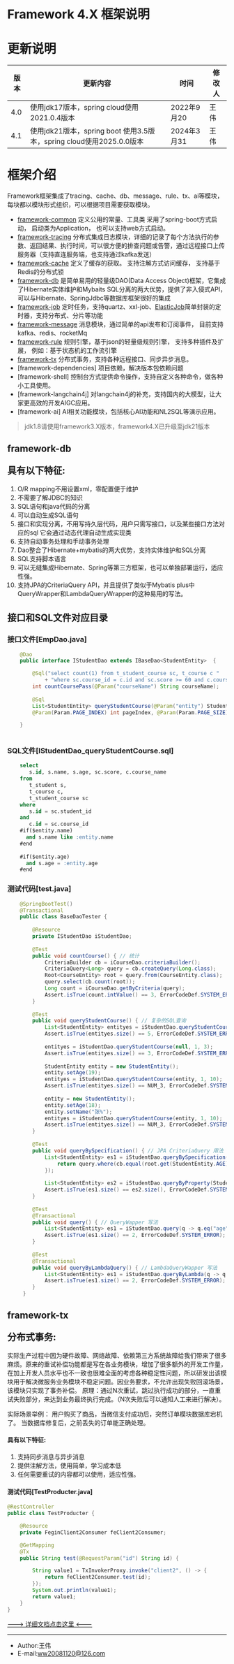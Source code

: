 Framework 4.X 框架说明
=======

# 更新说明
版本|更新内容| 时间|修改人
--- | --- | --- | ---
4.0 | 使用jdk17版本，spring cloud使用2021.0.4版本| 2022年9月20 | 王伟
4.1 | 使用jdk21版本，spring boot 使用3.5版本，spring cloud使用2025.0.0版本| 2024年3月31 | 王伟

# 框架介绍
Framework框架集成了tracing、cache、db、message、rule、tx、ai等模块，每块都以模块形式组织，可以根据项目需要获取模块。
+ [framework-common](https://github.com/ww20081120/framework/wiki/%E5%9F%BA%E7%A1%80%E5%B7%A5%E5%85%B7) 定义公用的常量、工具类 采用了spring-boot方式启动， 启动类为Application， 也可以支持web方式启动。
+ [framework-tracing](https://github.com/ww20081120/framework/wiki/%E8%B7%9F%E8%B8%AA%E6%97%A5%E5%BF%97) 分布式集成日志模块，详细的记录了每个方法执行的参数、返回结果、执行时间，可以很方便的排查问题或告警，通过远程接口上传服务器（支持直连服务端，也支持通过kafka发送）
+ [framework-cache](https://github.com/ww20081120/framework/wiki/%E7%BC%93%E5%AD%98) 定义了缓存的获取。  支持注解方式访问缓存， 支持基于Redis的分布式锁
+ [framework-db](https://github.com/ww20081120/framework/wiki/%E6%95%B0%E6%8D%AE%E5%BA%93) 是简单易用的轻量级DAO(Data Access Object)框架，它集成了Hibernate实体维护和Mybaits SQL分离的两大优势，提供了非入侵式API，可以与Hibernate、SpringJdbc等数据库框架很好的集成 
+ [framework-job](https://github.com/ww20081120/framework/wiki/%E4%BB%BB%E5%8A%A1) 定时任务，支持quartz、xxl-job、[ElasticJob](http://elasticjob.io)简单封装的定时器，支持分布式、分片等功能
+ [framework-message](https://github.com/ww20081120/framework/wiki/%E5%BC%82%E6%AD%A5%E6%B6%88%E6%81%AF) 消息模块，通过简单的api发布和订阅事件， 目前支持kafka、redis、rocketMq
+ [framework-rule](https://github.com/ww20081120/framework/wiki/%E8%A7%84%E5%88%99%E5%BC%95%E6%93%8E) 规则引擎，基于json的轻量级规则引擎， 支持多种插件及扩展， 例如：基于状态机的工作流引擎
+ [framework-tx](https://github.com/ww20081120/framework/wiki/%E5%88%86%E5%B8%83%E5%BC%8F%E4%BA%8B%E5%8A%A1) 分布式事务，支持各种远程接口、同步异步消息。
+ [framework-dependencies] 项目依赖，解决版本包依赖问题
+ [framework-shell] 控制台方式提供命令操作，支持自定义各种命令，做各种小工具使用。
+ [framework-langchain4j] 对langchain4j的补充，支持国内的大模型，让大家更高效的开发AIGC应用。
+ [framework-ai] AI相关功能模块，包括核心AI功能和NL2SQL等演示应用。

> jdk1.8请使用framework3.X版本，framework4.X已升级至jdk21版本

## <p id="framework-db">framework-db</p>具有以下特征:

1. O/R mapping不用设置xml，零配置便于维护  
2. 不需要了解JDBC的知识  
3. SQL语句和java代码的分离  
4. 可以自动生成SQL语句  
5. 接口和实现分离，不用写持久层代码，用户只需写接口，以及某些接口方法对应的sql 它会通过动态代理自动生成实现类  
6. 支持自动事务处理和手动事务处理  
7. Dao整合了Hibernate+mybatis的两大优势，支持实体维护和SQL分离  
8. SQL支持脚本语言  
9. 可以无缝集成Hibernate、Spring等第三方框架，也可以单独部署运行，适应性强。
10. 支持JPA的CriteriaQuery API，并且提供了类似于Mybatis plus中 QueryWrapper和LambdaQueryWrapper的这种易用的写法。

 
## 接口和SQL文件对应目录 
 
### 接口文件[EmpDao.java]

``` java
    @Dao
    public interface IStudentDao extends IBaseDao<StudentEntity>  {

	    @Sql("select count(1) from t_student_course sc, t_course c "
            + "where sc.course_id = c.id and sc.score >= 60 and c.course_name = :courseName")
        int countCoursePass(@Param("courseName") String courseName);
        
        @Sql
        List<StudentEntity> queryStudentCourse(@Param("entity") StudentEntity studentEntity,
        @Param(Param.PAGE_INDEX) int pageIndex, @Param(Param.PAGE_SIZE) int pageSize);

	}
	
```

### SQL文件[IStudentDao_queryStudentCourse.sql] 
``` sql 
	select 
	   s.id, s.name, s.age, sc.score, c.course_name
	from 
	   t_student s,
	   t_course c,
	   t_student_course sc
	where
	   s.id = sc.student_id
	and
	   c.id = sc.course_id
	#if($entity.name)
	  and s.name like :entity.name
	#end
	
	#if($entity.age)
	  and s.age = :entity.age
	#end

```

### 测试代码[test.java]
``` java
	@SpringBootTest()
	@Transactional
	public class BaseDaoTester {
	
	    @Resource
	    private IStudentDao iStudentDao;
	    
	    @Test
	    public void countCourse() { // 统计
	        CriteriaBuilder cb = iCourseDao.criteriaBuilder();
	        CriteriaQuery<Long> query = cb.createQuery(Long.class);
	        Root<CourseEntity> root = query.from(CourseEntity.class);
	        query.select(cb.count(root));
	        Long count = iCourseDao.getByCriteria(query);
	        Assert.isTrue(count.intValue() == 3, ErrorCodeDef.SYSTEM_ERROR);
	    }
	    
	    @Test
	    public void queryStudentCourse() { // 复杂的SQL查询
	        List<StudentEntity> entityes = iStudentDao.queryStudentCourse(null, 1, 5);
	        Assert.isTrue(entityes.size() == 5, ErrorCodeDef.SYSTEM_ERROR);
	
	        entityes = iStudentDao.queryStudentCourse(null, 1, 3);
	        Assert.isTrue(entityes.size() == 3, ErrorCodeDef.SYSTEM_ERROR);
	
	        StudentEntity entity = new StudentEntity();
	        entity.setAge(19);
	        entityes = iStudentDao.queryStudentCourse(entity, 1, 10);
	        Assert.isTrue(entityes.size() == NUM_3, ErrorCodeDef.SYSTEM_ERROR);
	
	        entity = new StudentEntity();
	        entity.setAge(18);
	        entity.setName("张%");
	        entityes = iStudentDao.queryStudentCourse(entity, 1, 10);
	        Assert.isTrue(entityes.size() == NUM_3, ErrorCodeDef.SYSTEM_ERROR);
	    }
		
		@Test
	    public void queryBySpecification() { // JPA CriteriaQuery 用法
	        List<StudentEntity> es1 = iStudentDao.queryBySpecification((root, query, cb) -> {
	            return query.where(cb.equal(root.get(StudentEntity.AGE), 18)).getRestriction();
	        });
	
	        List<StudentEntity> es2 = iStudentDao.queryByProperty(StudentEntity.AGE, 18);
	        Assert.isTrue(es1.size() == es2.size(), ErrorCodeDef.SYSTEM_ERROR);
	    }
	    
	    @Test
	    @Transactional
	    public void query() { // QueryWapper 写法
	        List<StudentEntity> es1 = iStudentDao.query(q -> q.eq("age", 18).build());
	        Assert.isTrue(es1.size() == 2, ErrorCodeDef.SYSTEM_ERROR);
	    }
	    
	    @Test
	    @Transactional
	    public void queryByLambdaQuery() { // LambdaQueryWapper 写法
	        List<StudentEntity> es1 = iStudentDao.queryByLambda(q -> q.eq(StudentEntity::getAge, 18).build());
	        Assert.isTrue(es1.size() == 2, ErrorCodeDef.SYSTEM_ERROR);
	    }
	 }
```

## <p id="framework-tx">framework-tx</p>分布式事务:

实际生产过程中因为硬件故障、网络故障、依赖第三方系统故障给我们带来了很多麻烦。原来的重试补偿功能都是写在各业务模块，增加了很多额外的开发工作量，在加上开发人员水平也不一致也很难全面的考虑各种稳定性问题，所以研发出该模块用于解决微服务业务模块不稳定问题。因业务要求，不允许出现失败回滚场景，该模块只实现了事务补偿。 原理：通过N次重试，跳过执行成功的部分，一直重试失败部分，来达到业务最终执行完成。（N次失败后可以通知人工来进行解决）。

实际场景举例： 用户购买了商品，当微信支付成功后，突然订单模块数据库宕机了。 当数据库修复后，之前丢失的订单能正确处理。

#### 具有以下特征:

1. 支持同步消息与异步消息  
2. 提供注解方法，使用简单，学习成本低 
3. 任何需要重试的内容都可以使用，适应性强。  

#### 测试代码[TestProducter.java]

``` java
@RestController
public class TestProducter {

    @Resource
    private FeginClient2Consumer feClient2Consumer;

    @GetMapping
    @Tx
    public String test(@RequestParam("id") String id) {

        String value1 = TxInvokerProxy.invoke("client2", () -> {
            return feClient2Consumer.test(id);
        });
        System.out.println(value1);
        return value1;
    }
}

```

[---> 详细文档点击这里 <---](https://github.com/ww20081120/framework/wiki)

---
- Author:王伟 
- E-mail:[ww20081120@126.com](mail://ww20081120@126.com)

